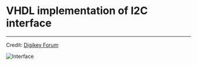 # VHDL implementation of I2C interface
***
Credit: [Digikey Forum](https://forum.digikey.com/t/i2c-master-vhdl/12797)

![Interface](https://github.com/Jafarshamsi/FPGA/blob/02.RTL/02_RTL_I2C/Img/1.jepg)
